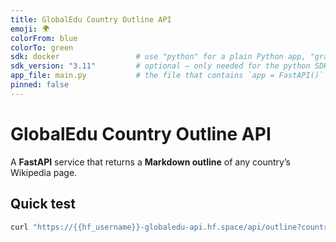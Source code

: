 ```yaml
---
title: GlobalEdu Country Outline API
emoji: 🌍
colorFrom: blue
colorTo: green
sdk: docker                 # use "python" for a plain Python app, "gradio" for Gradio, etc.
sdk_version: "3.11"         # optional – only needed for the python SDK
app_file: main.py           # the file that contains `app = FastAPI()` and is run by uvicorn
pinned: false
---
```


# GlobalEdu Country Outline API

A **FastAPI** service that returns a **Markdown outline** of any country’s Wikipedia page.

## Quick test

```bash
curl "https://{{hf_username}}-globaledu-api.hf.space/api/outline?country=Japan"